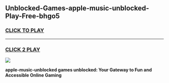 
## Unblocked-Games-apple-music-unblocked-Play-Free-bhgo5
<h3>
<a href="https://premium76.site?title=apple-music-unblocked&ref=10A">CLICK TO PLAY</a></h3>
<hr>

<h3>
<a href="https://premium76.site?title=apple-music-unblocked&ref=10A">CLICK 2 PLAY</a>
  
</h3>

<a href="https://premium76.site?title=apple-music-unblocked&ref=10A"><img src="https://clearcache.store/games.png"></a>


**apple-music-unblocked games unblocked: Your Gateway to Fun and Accessible Online Gaming**
